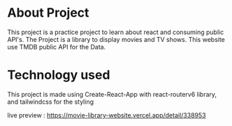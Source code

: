 # About Project

This project is a practice project to learn about react and consuming public API's. The Project is a library to display movies and TV shows. This website use TMDB public API for the Data.

# Technology used

This project is made using Create-React-App with react-routerv6 library, and tailwindcss for the styling

live preview : https://movie-library-website.vercel.app/detail/338953